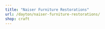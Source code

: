```yaml
---
title: "Naiser Furniture Restorations"
url: /dayton/naiser-furniture-restorations/
shop: craft
---
```

